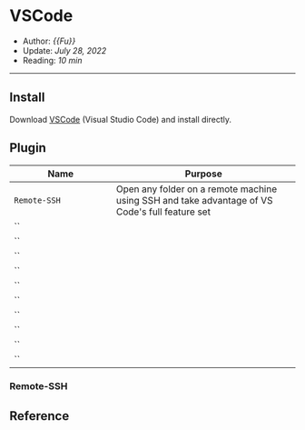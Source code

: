 # VSCode

- Author: *{{Fu}}*
- Update: *July 28, 2022*
- Reading: *10 min*

---


## Install


Download [VSCode](https://code.visualstudio.com/download) (Visual Studio Code) and install directly.


## Plugin

<style>
table th:first-of-type {
    width: 25%;
}
table th:nth-of-type(2) {
    width: 45%;
}
table th:nth-of-type(3) {
    width: 10%;
}
table th:nth-of-type(4) {
    width: 20%;
}
</style>

|        Name       |       Purpose       |      
|    ------------   |    -------------    |  
|   `Remote-SSH`  | Open any folder on a remote machine using SSH and take advantage of VS Code's full feature set |  
|     ``            |                     |
|     ``            |                     |
|     ``            |                     |
|     ``            |                     |
|     ``            |                     |
|     ``            |                     |
|     ``            |                     |
|     ``            |                     |
|     ``            |                     |
|     ``            |                     |




### Remote-SSH



### 





## Reference


